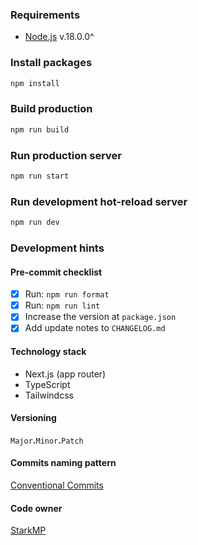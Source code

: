 ### Requirements

- [Node.js](https://nodejs.org) v.18.0.0^

### Install packages

```sh
npm install
```

### Build production

```sh
npm run build
```

### Run production server

```sh
npm run start
```

### Run development hot-reload server

```sh
npm run dev
```

### Development hints

#### Pre-commit checklist

- [x] Run: `npm run format`
- [x] Run: `npm run lint`
- [x] Increase the version at `package.json`
- [x] Add update notes to `CHANGELOG.md`

#### Technology stack

- Next.js (app router)
- TypeScript
- Tailwindcss

#### Versioning

`Major`**.**`Minor`**.**`Patch`

#### Commits naming pattern

[Conventional Commits](https://www.conventionalcommits.org/en/v1.0.0/)

#### Code owner

[StarkMP](https://github.com/StarkMP)
